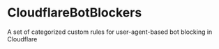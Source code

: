 # CloudflareBotBlockers
A set of categorized custom rules for user-agent-based bot blocking in Cloudflare
